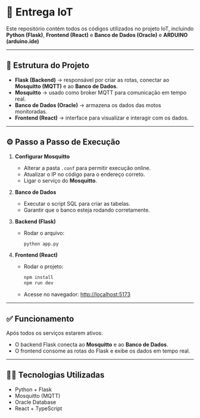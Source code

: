 # 🚀 Entrega IoT

Este repositório contém todos os códigos utilizados no projeto IoT, incluindo **Python (Flask)**, **Frontend (React)** e **Banco de Dados (Oracle)** e **ARDUINO (arduino.ide)**

---

## 📂 Estrutura do Projeto
- **Flask (Backend)** → responsável por criar as rotas, conectar ao **Mosquitto (MQTT)** e ao **Banco de Dados**.  
- **Mosquitto** → usado como broker MQTT para comunicação em tempo real.  
- **Banco de Dados (Oracle)** → armazena os dados das motos monitoradas.  
- **Frontend (React)** → interface para visualizar e interagir com os dados.  

---

## ⚙️ Passo a Passo de Execução

1. **Configurar Mosquitto**
   - Alterar a pasta `.conf` para permitir execução online.  
   - Atualizar o IP no código para o endereço correto.  
   - Ligar o serviço do **Mosquitto**.

2. **Banco de Dados**
   - Executar o script SQL para criar as tabelas.  
   - Garantir que o banco esteja rodando corretamente.

3. **Backend (Flask)**
   - Rodar o arquivo:
     ```bash
     python app.py
     ```

4. **Frontend (React)**
   - Rodar o projeto:
     ```bash
     npm install
     npm run dev
     ```
   - Acesse no navegador: [http://localhost:5173](http://localhost:5173)

---

## ✅ Funcionamento
Após todos os serviços estarem ativos:
- O backend Flask conecta ao **Mosquitto** e ao **Banco de Dados**.  
- O frontend consome as rotas do Flask e exibe os dados em tempo real.  

---

## 👨‍💻 Tecnologias Utilizadas
- Python + Flask  
- Mosquitto (MQTT)  
- Oracle Database  
- React + TypeScript  
